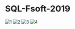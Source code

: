 # SQL-Fsoft-2019

![1](https://user-images.githubusercontent.com/72511761/133775630-631d20c4-e7b4-453c-a9f5-f7017a3dbebf.png)
![2](https://user-images.githubusercontent.com/72511761/133775641-a198f345-cfaf-46f4-86a3-d6977f40f345.png)
![3](https://user-images.githubusercontent.com/72511761/133775649-7ca3716c-e3ac-4316-a064-3cf243b581b5.png)
![4](https://user-images.githubusercontent.com/72511761/133775653-388623b6-853f-40ed-a6e8-299c9f93f4fc.png)
